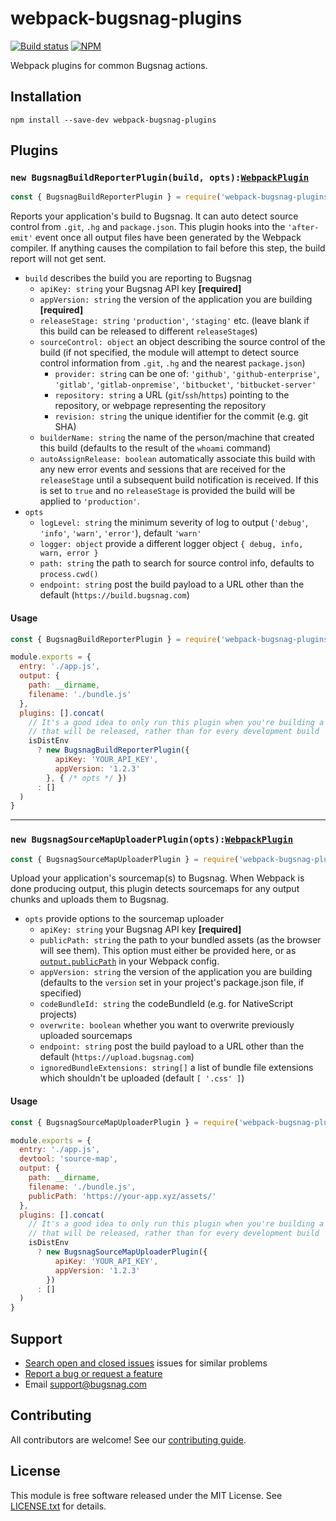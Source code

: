 # webpack-bugsnag-plugins
[![Build status](https://travis-ci.org/bugsnag/webpack-bugsnag-plugins.svg?branch=master)](https://travis-ci.org/bugsnag/webpack-bugsnag-plugins)
[![NPM](https://img.shields.io/npm/v/webpack-bugsnag-plugins.svg)](https://npmjs.org/package/webpack-bugsnag-plugins)

Webpack plugins for common Bugsnag actions.

## Installation

```
npm install --save-dev webpack-bugsnag-plugins
```

## Plugins

### `new BugsnagBuildReporterPlugin(build, opts):`[`WebpackPlugin`](https://webpack.js.org/concepts/plugins/)

```js
const { BugsnagBuildReporterPlugin } = require('webpack-bugsnag-plugins')
```

Reports your application's build to Bugsnag. It can auto detect source control from `.git`, `.hg` and `package.json`.
This plugin hooks into the `'after-emit'` event once all output files have been generated by the Webpack compiler. If anything causes the compilation to fail before this step, the build report will not get sent.

- `build` describes the build you are reporting to Bugsnag
  - `apiKey: string` your Bugsnag API key __[required]__
  - `appVersion: string` the version of the application you are building __[required]__
  - `releaseStage: string` `'production'`, `'staging'` etc. (leave blank if this build can be released to different `releaseStage`s)
  - `sourceControl: object` an object describing the source control of the build (if not specified, the module will attempt to detect source control information from `.git`, `.hg` and the nearest `package.json`)
    - `provider: string` can be one of: `'github'`, `'github-enterprise'`, `'gitlab'`, `'gitlab-onpremise'`, `'bitbucket'`, `'bitbucket-server'`
    - `repository: string` a URL (`git`/`ssh`/`https`) pointing to the repository, or webpage representing the repository
    - `revision: string` the unique identifier for the commit (e.g. git SHA)
  - `builderName: string` the name of the person/machine that created this build (defaults to the result of the `whoami` command)
  - `autoAssignRelease: boolean` automatically associate this build with any new error events and sessions that are received for the `releaseStage` until a subsequent build notification is received. If this is set to `true` and no `releaseStage` is provided the build will be applied to `'production'`.
- `opts`
  - `logLevel: string` the minimum severity of log to output (`'debug'`, `'info'`, `'warn'`, `'error'`), default `'warn'`
  - `logger: object` provide a different logger object `{ debug, info, warn, error }`
  - `path: string` the path to search for source control info, defaults to `process.cwd()`
  - `endpoint: string` post the build payload to a URL other than the default (`https://build.bugsnag.com`)

#### Usage

```js
const { BugsnagBuildReporterPlugin } = require('webpack-bugsnag-plugins')

module.exports = {
  entry: './app.js',
  output: {
    path: __dirname,
    filename: './bundle.js'
  },
  plugins: [].concat(
    // It's a good idea to only run this plugin when you're building a bundle
    // that will be released, rather than for every development build
    isDistEnv
      ? new BugsnagBuildReporterPlugin({
          apiKey: 'YOUR_API_KEY',
          appVersion: '1.2.3'
        }, { /* opts */ })
      : []
  )
}
```

---

### `new BugsnagSourceMapUploaderPlugin(opts):`[`WebpackPlugin`](https://webpack.js.org/concepts/plugins/)

```js
const { BugsnagSourceMapUploaderPlugin } = require('webpack-bugsnag-plugins')
```

Upload your application's sourcemap(s) to Bugsnag. When Webpack is done producing output, this plugin detects sourcemaps for any output chunks and uploads them to Bugsnag.

- `opts` provide options to the sourcemap uploader
  - `apiKey: string` your Bugsnag API key __[required]__
  - `publicPath: string` the path to your bundled assets (as the browser will see them). This option must either be provided here, or as [`output.publicPath`](https://webpack.js.org/configuration/output/#output-publicpath) in your Webpack config.
  - `appVersion: string` the version of the application you are building (defaults to the `version` set in your project's package.json file, if specified)
  - `codeBundleId: string` the codeBundleId (e.g. for NativeScript projects)
  - `overwrite: boolean` whether you want to overwrite previously uploaded sourcemaps
  - `endpoint: string` post the build payload to a URL other than the default (`https://upload.bugsnag.com`)
  - `ignoredBundleExtensions: string[]` a list of bundle file extensions which shouldn't be uploaded (default `[ '.css' ]`)

#### Usage

```js
const { BugsnagSourceMapUploaderPlugin } = require('webpack-bugsnag-plugins')

module.exports = {
  entry: './app.js',
  devtool: 'source-map',
  output: {
    path: __dirname,
    filename: './bundle.js',
    publicPath: 'https://your-app.xyz/assets/'
  },
  plugins: [].concat(
    // It's a good idea to only run this plugin when you're building a bundle
    // that will be released, rather than for every development build
    isDistEnv
      ? new BugsnagSourceMapUploaderPlugin({
          apiKey: 'YOUR_API_KEY',
          appVersion: '1.2.3'
        })
      : []
  )
}
```

## Support

- [Search open and closed issues](https://github.com/bugsnag/webpack-bugsnag-plugins/issues?q=is%3Aissue) issues for similar problems
- [Report a bug or request a feature](https://github.com/bugsnag/webpack-bugsnag-plugins/issues/new)
- Email [support@bugsnag.com](mailto:support@bugsnag.com)

## Contributing

All contributors are welcome! See our [contributing guide](CONTRIBUTING.md).

## License

This module is free software released under the MIT License. See [LICENSE.txt](LICENSE.txt) for details.
